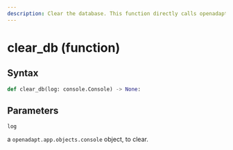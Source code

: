 ```yaml
---
description: Clear the database. This function directly calls openadapt.scripts.reset_db.
---
```


# clear\_db (function)

## Syntax

```python
def clear_db(log: console.Console) -> None:
```

## Parameters

`log`

a `openadapt.app.objects.console` object, to clear.
